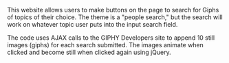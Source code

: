 This website allows users to make buttons on the page to search for Giphs of topics of their choice. The theme is a "people search," but the search will work on whatever topic user puts into the input search field. 

The code uses AJAX calls to the GIPHY Developers site to append 10 still images (giphs) for each search submitted. The images animate when clicked and become still when clicked again using jQuery.
